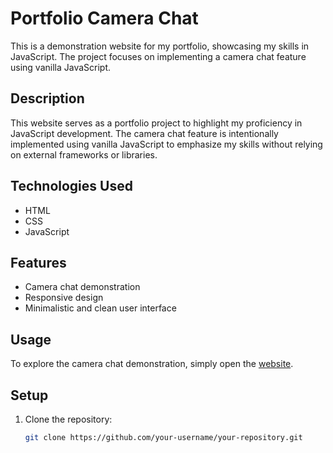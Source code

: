 # Portfolio Camera Chat

This is a demonstration website for my portfolio, showcasing my skills in JavaScript. The project focuses on implementing a camera chat feature using vanilla JavaScript.

## Description

This website serves as a portfolio project to highlight my proficiency in JavaScript development. The camera chat feature is intentionally implemented using vanilla JavaScript to emphasize my skills without relying on external frameworks or libraries.

## Technologies Used

- HTML
- CSS
- JavaScript

## Features

- Camera chat demonstration
- Responsive design
- Minimalistic and clean user interface

## Usage

To explore the camera chat demonstration, simply open the [website](https://ggogua.github.io/camchat/).

## Setup

1. Clone the repository:

   ```bash
   git clone https://github.com/your-username/your-repository.git
